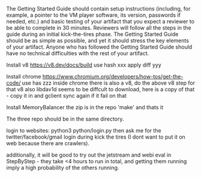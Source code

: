 The Getting Started Guide should contain setup instructions (including, for example, a pointer to the VM player software, its version, passwords if needed, etc.) and basic testing of your artifact that you expect a reviewer to be able to complete in 30 minutes. Reviewers will follow all the steps in the guide during an initial kick-the-tires phase. The Getting Started Guide should be as simple as possible, and yet it should stress the key elements of your artifact. Anyone who has followed the Getting Started Guide should have no technical difficulties with the rest of your artifact.

Install v8
https://v8.dev/docs/build
use hash xxx
apply diff yyy

Install chrome
https://www.chromium.org/developers/how-tos/get-the-code/
use has zzz
inside chrome there is also a v8, do the above v8 step for that v8 also
libdav1d seems to be diffcult to download, here is a copy of that - copy it in and gclient sync again if it fail on that

Install MemoryBalancer
the zip is in the repo
'make' and thats it

The three repo should be in the same directory.

login to websites:
python3 python/login.py
then ask me for the twitter/facebook/gmail login during kick the tires (I dont want to put it on web because there are crawlers).

additionally, it will be good to try out the jetstream and webi eval in StepByStep - they take <4 hours to run in total, and getting them running imply a high probability of the others running.
